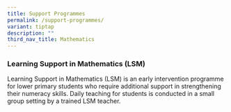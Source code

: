 ```yaml
---
title: Support Programmes
permalink: /support-programmes/
variant: tiptap
description: ""
third_nav_title: Mathematics
---
```

<h3><strong>Learning Support in Mathematics (LSM)</strong></h3>
<p>Learning Support in Mathematics (LSM)&nbsp;is an early intervention programme
for lower primary students who require additional support in strengthening
their numeracy skills. Daily teaching for students is conducted in a small
group setting by a trained LSM teacher.</p>